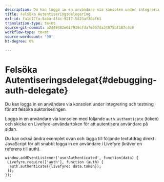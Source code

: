 ```yaml
---
description: Du kan logga in en användare via konsolen under integrering och testning för att felsöka auktoriseringen.
title: Felsöka Autentiseringsdelegering
exl-id: fa1c17fa-5aba-4f4c-9217-5823af30af61
translation-type: tm+mt
source-git-commit: a2449482e617939cfda7e367da34875bf187c4c9
workflow-type: tm+mt
source-wordcount: '90'
ht-degree: 0%

---
```


# Felsöka Autentiseringsdelegat{#debugging-auth-delegate}

Du kan logga in en användare via konsolen under integrering och testning för att felsöka auktoriseringen.

Logga in en användare via konsolen med följande `auth.authenticate` (token) och skicka en Livefyre-användartoken för att autentisera användare på sidan.

Du kan också ändra exemplet ovan och lägga till följande textutdrag direkt i JavaScript för att snabbt logga in en användare i Livefyre (kräver en referens till auth).

```
window.addEventListener('userAuthenticated', function(data) { 
 Livefyre.require(['auth'], function (auth) { 
  auth.authenticate({livefyre: data.token}); 
 }); 
});
```

